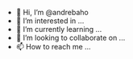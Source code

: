 - 👋 Hi, I’m @andrebaho
- 👀 I’m interested in ...
- 🌱 I’m currently learning ...
- 💞️ I’m looking to collaborate on ...
- 📫 How to reach me ...

<!---
andrebaho/andrebaho is a ✨ special ✨ repository because its `README.md` (this file) appears on your GitHub profile.
You can click the Preview link to take a look at your changes.
--->
